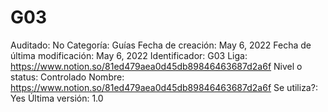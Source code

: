 # G03

Auditado: No
Categoría: Guías
Fecha de creación: May 6, 2022
Fecha de última modificación: May 6, 2022
Identificador: G03
Liga: https://www.notion.so/81ed479aea0d45db89846463687d2a6f 
Nivel o status: Controlado
Nombre: https://www.notion.so/81ed479aea0d45db89846463687d2a6f 
Se utiliza?: Yes
Última versión: 1.0